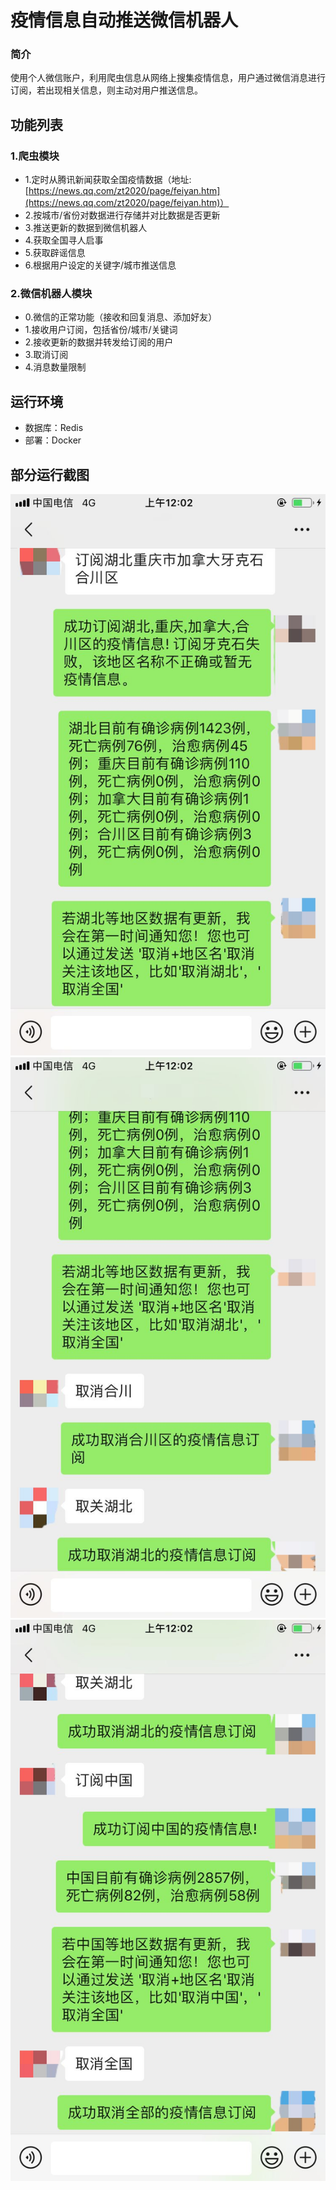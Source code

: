 # 疫情信息自动推送微信机器人

### 简介

使用个人微信账户，利用爬虫信息从网络上搜集疫情信息，用户通过微信消息进行订阅，若出现相关信息，则主动对用户推送信息。

## 功能列表

### 1.爬虫模块

- 1.定时从腾讯新闻获取全国疫情数据（地址:[https://news.qq.com/zt2020/page/feiyan.htm](https://news.qq.com/zt2020/page/feiyan.htm)）
- 2.按城市/省份对数据进行存储并对比数据是否更新
- 3.推送更新的数据到微信机器人
- 4.获取全国寻人启事
- 5.获取辟谣信息
- 6.根据用户设定的关键字/城市推送信息

### 2.微信机器人模块

- 0.微信的正常功能（接收和回复消息、添加好友）
- 1.接收用户订阅，包括省份/城市/关键词
- 2.接收更新的数据并转发给订阅的用户
- 3.取消订阅
- 4.消息数量限制

## 运行环境

- 数据库：Redis
- 部署：Docker

## 部分运行截图

![](./resource/image/robot1.jpg)
![](./resource/image/robot2.jpg)
![](./resource/image/robot3.jpg)